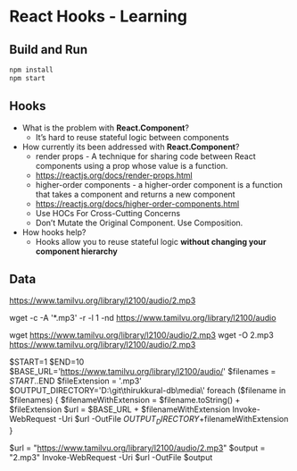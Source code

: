 # React Hooks - Learning

## Build and Run


```bash
npm install
npm start
```

## Hooks


* What is the problem with **React.Component**?
  * It’s hard to reuse stateful logic between components
* How currently its been addressed with **React.Component**?
  * render props - A technique for sharing code between React components using a prop whose 
  value is a function.
  * <https://reactjs.org/docs/render-props.html>
  * higher-order components - a higher-order component is a function that takes a component and returns a new component
  * <https://reactjs.org/docs/higher-order-components.html>
  * Use HOCs For Cross-Cutting Concerns
  * Don’t Mutate the Original Component. Use Composition.
* How hooks help?
  * Hooks allow you to reuse stateful logic **without changing your component hierarchy**

## Data

<https://www.tamilvu.org/library/l2100/audio/2.mp3>

wget -c -A '*.mp3' -r -l 1 -nd https://www.tamilvu.org/library/l2100/audio

wget https://www.tamilvu.org/library/l2100/audio/2.mp3
wget -O 2.mp3 https://www.tamilvu.org/library/l2100/audio/2.mp3

$START=1
$END=10
$BASE_URL='https://www.tamilvu.org/library/l2100/audio/'
$filenames = $START..$END
$fileExtension = '.mp3'
$OUTPUT_DIRECTORY='D:\git\thirukkural-db\media\'
foreach ($filename in $filenames)
{
  $filenameWithExtension = $filename.toString() + $fileExtension
  $url = $BASE_URL + $filenameWithExtension
  Invoke-WebRequest -Uri $url -OutFile $OUTPUT_DIRECTORY+$filenameWithExtension
}

$url = "https://www.tamilvu.org/library/l2100/audio/2.mp3"
$output = "2.mp3"
Invoke-WebRequest -Uri $url -OutFile $output

